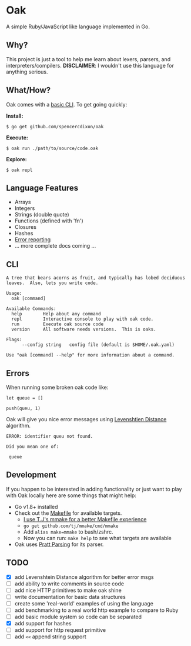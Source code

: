 # Oak

A simple Ruby/JavaScript like language implemented in Go.

## Why?

This project is just a tool to help me learn about lexers, parsers, and
interpreters/compilers.  **DISCLAIMER**: I wouldn't use this language for
anything serious.  

## What/How?
Oak comes with a [basic CLI](#cli).  To get going quickly:

**Install:**  
```
$ go get github.com/spencercdixon/oak
```

**Execute:**  
```
$ oak run ./path/to/source/code.oak
```

**Explore:**  
```
$ oak repl
```

## Language Features

* Arrays
* Integers
* Strings (double quote)
* Functions (defined with 'fn')
* Closures
* Hashes
* [Error reporting](#errors)
* ... more complete docs coming ...

## CLI

```
A tree that bears acorns as fruit, and typically has lobed deciduous leaves.  Also, lets you write code.

Usage:
  oak [command]

Available Commands:
  help        Help about any command
  repl        Interactive console to play with oak code.
  run         Execute oak source code
  version     All software needs versions.  This is oaks.

Flags:
      --config string   config file (default is $HOME/.oak.yaml)

Use "oak [command] --help" for more information about a command.
```

## Errors
When running some broken oak code like:  
```
let queue = []

push(queu, 1)
```

Oak will give you nice error messages using [Levenshtien
Distance](https://en.wikipedia.org/wiki/Levenshtein_distance) algorithm.  
```
ERROR: identifier queu not found.

Did you mean one of:

 queue
```

## Development
If you happen to be interested in adding functionality or just want to play with
Oak locally here are some things that might help:

* Go v1.8+ installed
* Check out the [Makefile](./Makefile) for available targets.
  + [I use T.J's mmake for a better Makefile experience](https://github.com/tj/mmake)
  + `go get github.com/tj/mmake/cmd/mmake`
  + Add `alias make=mmake` to bash/zshrc.
  + Now you can run: `make help` to see what targets are available
* Oak uses [Pratt Parsing](http://web.archive.org/web/20151223215421/http://hall.org.ua/halls/wizzard/pdf/Vaughan.Pratt.TDOP.pdf) for its parser.  

## TODO
* [x] add Levenshtein Distance algorithm for better error msgs
* [ ] add ability to write comments in source code
* [ ] add nice HTTP primitives to make oak shine
* [ ] write documentation for basic data structures
* [ ] create some 'real-world' examples of using the language
* [ ] add benchmarking to a real world http example to compare to Ruby
* [ ] add basic module system so code can be separated
* [x] add support for hashes
* [ ] add support for http request primitive
* [ ] add `<<` append string support
